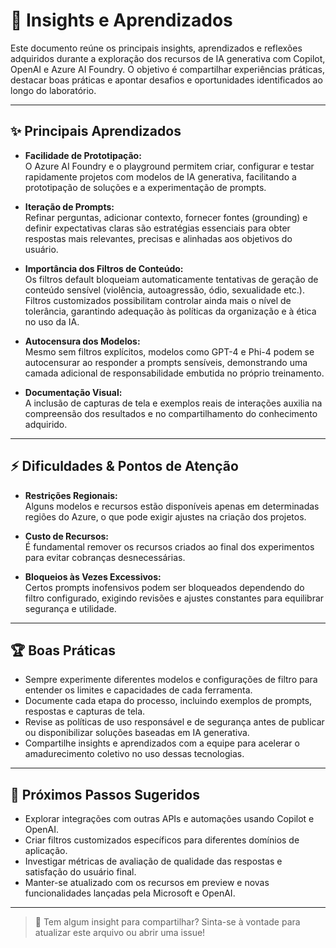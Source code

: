 # 🧠 Insights e Aprendizados

Este documento reúne os principais insights, aprendizados e reflexões adquiridos durante a exploração dos recursos de IA generativa com Copilot, OpenAI e Azure AI Foundry. O objetivo é compartilhar experiências práticas, destacar boas práticas e apontar desafios e oportunidades identificados ao longo do laboratório.

---

## ✨ Principais Aprendizados

- **Facilidade de Prototipação:**  
  O Azure AI Foundry e o playground permitem criar, configurar e testar rapidamente projetos com modelos de IA generativa, facilitando a prototipação de soluções e a experimentação de prompts.

- **Iteração de Prompts:**  
  Refinar perguntas, adicionar contexto, fornecer fontes (grounding) e definir expectativas claras são estratégias essenciais para obter respostas mais relevantes, precisas e alinhadas aos objetivos do usuário.

- **Importância dos Filtros de Conteúdo:**  
  Os filtros default bloqueiam automaticamente tentativas de geração de conteúdo sensível (violência, autoagressão, ódio, sexualidade etc.). Filtros customizados possibilitam controlar ainda mais o nível de tolerância, garantindo adequação às políticas da organização e à ética no uso da IA.

- **Autocensura dos Modelos:**  
  Mesmo sem filtros explícitos, modelos como GPT-4 e Phi-4 podem se autocensurar ao responder a prompts sensíveis, demonstrando uma camada adicional de responsabilidade embutida no próprio treinamento.

- **Documentação Visual:**  
  A inclusão de capturas de tela e exemplos reais de interações auxilia na compreensão dos resultados e no compartilhamento do conhecimento adquirido.

---

## ⚡ Dificuldades & Pontos de Atenção

- **Restrições Regionais:**  
  Alguns modelos e recursos estão disponíveis apenas em determinadas regiões do Azure, o que pode exigir ajustes na criação dos projetos.

- **Custo de Recursos:**  
  É fundamental remover os recursos criados ao final dos experimentos para evitar cobranças desnecessárias.

- **Bloqueios às Vezes Excessivos:**  
  Certos prompts inofensivos podem ser bloqueados dependendo do filtro configurado, exigindo revisões e ajustes constantes para equilibrar segurança e utilidade.

---

## 🏆 Boas Práticas

- Sempre experimente diferentes modelos e configurações de filtro para entender os limites e capacidades de cada ferramenta.
- Documente cada etapa do processo, incluindo exemplos de prompts, respostas e capturas de tela.
- Revise as políticas de uso responsável e de segurança antes de publicar ou disponibilizar soluções baseadas em IA generativa.
- Compartilhe insights e aprendizados com a equipe para acelerar o amadurecimento coletivo no uso dessas tecnologias.

---

## 🚀 Próximos Passos Sugeridos

- Explorar integrações com outras APIs e automações usando Copilot e OpenAI.
- Criar filtros customizados específicos para diferentes domínios de aplicação.
- Investigar métricas de avaliação de qualidade das respostas e satisfação do usuário final.
- Manter-se atualizado com os recursos em preview e novas funcionalidades lançadas pela Microsoft e OpenAI.

---

> 💬 Tem algum insight para compartilhar? Sinta-se à vontade para atualizar este arquivo ou abrir uma issue!
